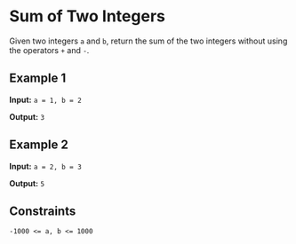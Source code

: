 # Sum of Two Integers

Given two integers `a` and `b`, return the sum of the two integers without using the operators `+` and `-`.

## Example 1

**Input:** `a = 1, b = 2`

**Output:** `3`

## Example 2

**Input:** `a = 2, b = 3`

**Output:** `5`

## Constraints

`-1000 <= a, b <= 1000`

